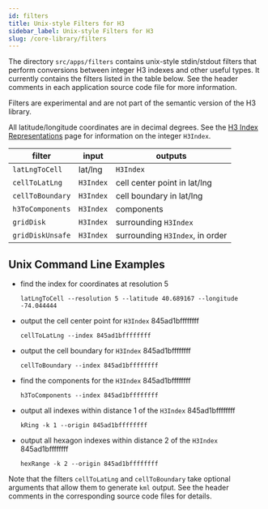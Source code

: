 ```yaml
---
id: filters
title: Unix-style Filters for H3
sidebar_label: Unix-style Filters for H3
slug: /core-library/filters
---
```


The directory `src/apps/filters` contains unix-style stdin/stdout filters that perform conversions between integer H3 indexes and other useful types. It currently contains the filters listed in the table below. See the header comments in each application source code file for more information.

Filters are experimental and are not part of the semantic version of the H3 library.

All latitude/longitude coordinates are in decimal degrees. See the [H3 Index Representations](/docs/core-library/h3indexing) page for information on the integer `H3Index`.


|      filter      |   input   |             outputs             |
|------------------|-----------|---------------------------------|
| `latLngToCell`   | lat/lng   | `H3Index`                       |
| `cellToLatLng`   | `H3Index` | cell center point in lat/lng    |
| `cellToBoundary` | `H3Index` | cell boundary in lat/lng        |
| `h3ToComponents` | `H3Index` | components                      |
| `gridDisk`       | `H3Index` | surrounding `H3Index`           |
| `gridDiskUnsafe` | `H3Index` | surrounding `H3Index`, in order |

Unix Command Line Examples
---

* find the index for coordinates at resolution 5

     `latLngToCell --resolution 5 --latitude 40.689167 --longitude -74.044444`

* output the cell center point for `H3Index` 845ad1bffffffff

     `cellToLatLng --index 845ad1bffffffff`

* output the cell boundary for `H3Index` 845ad1bffffffff

     `cellToBoundary --index 845ad1bffffffff`

* find the components for the `H3Index` 845ad1bffffffff

     `h3ToComponents --index 845ad1bffffffff`

* output all indexes within distance 1 of the `H3Index` 845ad1bffffffff

     `kRing -k 1 --origin 845ad1bffffffff`

* output all hexagon indexes within distance 2 of the `H3Index` 845ad1bffffffff

     `hexRange -k 2 --origin 845ad1bffffffff`

Note that the filters `cellToLatLng` and `cellToBoundary` take optional arguments that allow them to generate `kml` output. See the header comments in the corresponding source code files for details.
